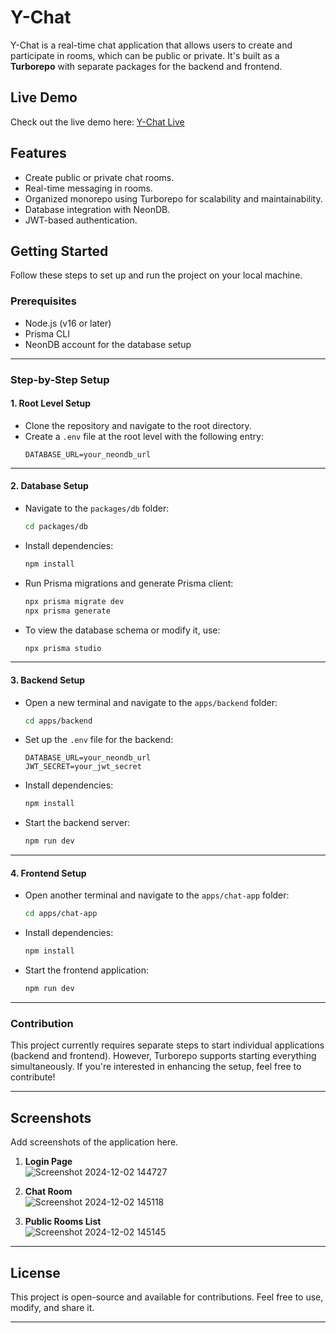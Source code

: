 


# Y-Chat

Y-Chat is a real-time chat application that allows users to create and participate in rooms, which can be public or private. It's built as a **Turborepo** with separate packages for the backend and frontend.  


## Live Demo
Check out the live demo here: [Y-Chat Live](https://chat-app-chat-app.vercel.app/)

## Features
- Create public or private chat rooms.
- Real-time messaging in rooms.
- Organized monorepo using Turborepo for scalability and maintainability.
- Database integration with NeonDB.
- JWT-based authentication.



## Getting Started

Follow these steps to set up and run the project on your local machine.

### Prerequisites
- Node.js (v16 or later)
- Prisma CLI
- NeonDB account for the database setup

---

### Step-by-Step Setup

#### 1. Root Level Setup
- Clone the repository and navigate to the root directory.
- Create a `.env` file at the root level with the following entry:
  ```env
  DATABASE_URL=your_neondb_url
  ```

---

#### 2. Database Setup
- Navigate to the `packages/db` folder:
  ```bash
  cd packages/db
  ```
- Install dependencies:
  ```bash
  npm install
  ```
- Run Prisma migrations and generate Prisma client:
  ```bash
  npx prisma migrate dev
  npx prisma generate
  ```
- To view the database schema or modify it, use:
  ```bash
  npx prisma studio
  ```

---

#### 3. Backend Setup
- Open a new terminal and navigate to the `apps/backend` folder:
  ```bash
  cd apps/backend
  ```
- Set up the `.env` file for the backend:
  ```env
  DATABASE_URL=your_neondb_url
  JWT_SECRET=your_jwt_secret
  ```
- Install dependencies:
  ```bash
  npm install
  ```
- Start the backend server:
  ```bash
  npm run dev
  ```

---

#### 4. Frontend Setup
- Open another terminal and navigate to the `apps/chat-app` folder:
  ```bash
  cd apps/chat-app
  ```
- Install dependencies:
  ```bash
  npm install
  ```
- Start the frontend application:
  ```bash
  npm run dev
  ```

---

### Contribution
This project currently requires separate steps to start individual applications (backend and frontend). However, Turborepo supports starting everything simultaneously. If you're interested in enhancing the setup, feel free to contribute!

---

## Screenshots
Add screenshots of the application here.

1. **Login Page**  
   ![Screenshot 2024-12-02 144727](https://github.com/user-attachments/assets/2b389eea-c977-42ff-8f68-cd7c2fe9a64b)


2. **Chat Room**  
   ![Screenshot 2024-12-02 145118](https://github.com/user-attachments/assets/f4f88462-c065-444c-85bf-48ade6a59238)


3. **Public Rooms List**  
   ![Screenshot 2024-12-02 145145](https://github.com/user-attachments/assets/9fceeb2e-8feb-4a88-8f0d-a3fb8fabd306)


---

## License
This project is open-source and available for contributions. Feel free to use, modify, and share it.


---


